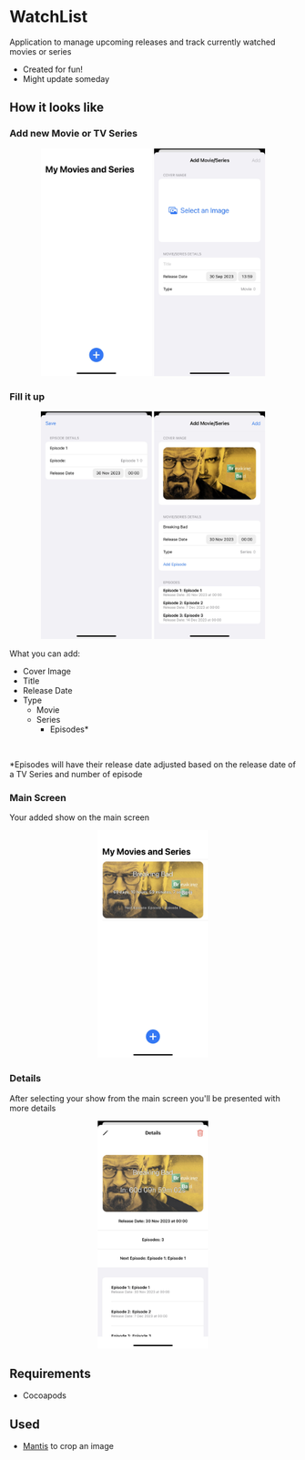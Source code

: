 # WatchList
Application to manage upcoming releases and track currently watched movies or series

<ul>
<li>Created for fun!</li>
<li>Might update someday</li>
</ul>


## How it looks like

### Add new Movie or TV Series

<p align="center">
    <img src="showcase/blank.jpg" height="400" alt="blank"/>
    <img src="showcase/create.jpg" height="400" alt="create new entry"/>
</p>

### Fill it up

<p align="center">
    <img src="showcase/add_episode.jpg" height="400" alt="new episode"/>
    <img src="showcase/created.jpg" height="400" alt="example"/>
</p>

What you can add: <br>
<ul>
<li>Cover Image</li>
<li>Title</li>
<li>Release Date</li>
<li>Type
<ul>
<li>Movie</li>
<li>Series
<ul>
<li>Episodes*</li>
</ul>
</li>
</ul>
</li>
</ul> <br>

*Episodes will have their release date adjusted based on the release date of a TV Series and number of episode

### Main Screen

Your added show on the main screen

<p align="center">
    <img src="showcase/main.jpg" height="400" alt="main"/>
</p>

### Details

After selecting your show from the main screen you'll be presented with more details

<p align="center">
    <img src="showcase/details.jpg" height="400" alt="details"/>
</p>

## Requirements

<ul>
<li>Cocoapods</li>
</ul>

## Used

* [Mantis](https://github.com/guoyingtao/Mantis/tree/master) to crop an image
